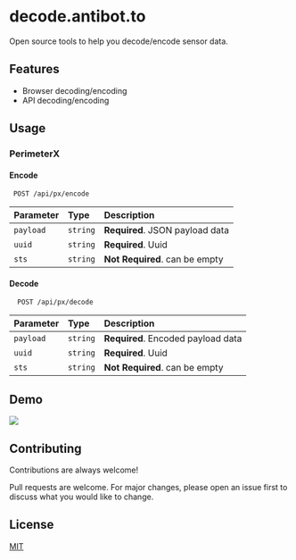 # decode.antibot.to

Open source tools to help you decode/encode sensor data.

## Features

- Browser decoding/encoding
- API decoding/encoding

## Usage

### PerimeterX

#### Encode

```http
 POST /api/px/encode
```

| Parameter | Type     | Description                     |
| :-------- | :------- | :------------------------------ |
| `payload` | `string` | **Required**. JSON payload data |
| `uuid`    | `string` | **Required**. Uuid              |
| `sts`     | `string` | **Not Required**. can be empty  |

#### Decode

```http
  POST /api/px/decode
```

| Parameter | Type     | Description                        |
| :-------- | :------- | :--------------------------------- |
| `payload` | `string` | **Required**. Encoded payload data |
| `uuid`    | `string` | **Required**. Uuid                 |
| `sts`     | `string` | **Not Required**. can be empty     |

## Demo

![](https://i.gyazo.com/09e680dc947627c59ff287c1ac9d64c4.gif)

## Contributing

Contributions are always welcome!

Pull requests are welcome. For major changes, please open an issue first to discuss what you would like to change.

## License

[MIT](https://github.com/asavor/decode/blob/032d1dcf3c9abd9cec8addee84e4e410bf20a52a/LICENSE)
